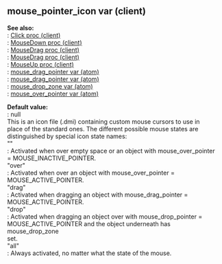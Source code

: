 ## mouse_pointer_icon var (client)    
**See also:**    
:   [Click proc (client)](/client/proc/Click)    
:   [MouseDown proc (client)](/client/proc/MouseDown)    
:   [MouseDrag proc (client)](/client/proc/MouseDrag)    
:   [MouseDrag proc (client)](/client/proc/MouseDrag)    
:   [MouseUp proc (client)](/client/proc/MouseUp)    
:   [mouse_drag_pointer var (atom)](/atom/var/mouse_drag_pointer)    
:   [mouse_drag_pointer var (atom)](/atom/var/mouse_drag_pointer)    
:   [mouse_drop_zone var (atom)](/atom/var/mouse_drop_zone)    
:   [mouse_over_pointer var (atom)](/atom/var/mouse_over_pointer)    
<!-- -->    
**Default value:**    
:   null    
This is an icon file (.dmi) containing custom mouse cursors to use in    
place of the standard ones. The different possible mouse states are    
distinguished by special icon state names:    
\"\"    
:   Activated when over empty space or an object with mouse_over_pointer    
    = MOUSE_INACTIVE_POINTER.    
\"over\"    
:   Activated when over an object with mouse_over_pointer =    
    MOUSE_ACTIVE_POINTER.    
\"drag\"    
:   Activated when dragging an object with mouse_drag_pointer =    
    MOUSE_ACTIVE_POINTER.    
\"drop\"    
:   Activated when dragging an object over with mouse_drop_pointer =    
    MOUSE_ACTIVE_POINTER and the object underneath has mouse_drop_zone    
    set.    
\"all\"    
:   Always activated, no matter what the state of the mouse.  